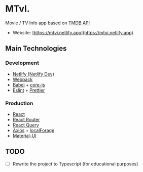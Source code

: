 # MTvI.
Movie / TV Info app based on [TMDB API](https://www.themoviedb.org/documentation/api)

* Website: [https://mtvi.netlify.app](https://mtvi.netlify.app)

## Main Technologies

### Development
 * [Netlify (Netlify Dev)](https://www.netlify.com/)
 * [Webpack](https://github.com/webpack/webpack)
 * [Babel](https://github.com/babel/babel) + [core-js](https://github.com/zloirock/core-js)
 * [Eslint](https://github.com/eslint/eslint) + [Prettier](https://github.com/prettier/prettier)

### Production
 * [React](https://github.com/facebook/react/)
 * [React Router](https://github.com/ReactTraining/react-router)
 * [React Query](https://github.com/tannerlinsley/react-query)
 * [Axios](https://github.com/axios/axios) + [localForage](https://github.com/localForage/localForage)
 * [Material-UI](https://github.com/mui-org/material-ui)

## TODO

- [ ] Rewrite the project to Typescript (for educational purposes)
